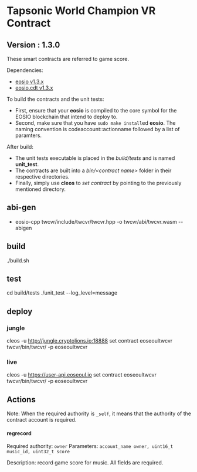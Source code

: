 # Tapsonic World Champion VR Contract
## Version : 1.3.0

These smart contracts are referred to game score.

Dependencies:
* [eosio v1.3.x](https://github.com/eosio/eos)
* [eosio.cdt v1.3.x](https://github.com/eosio/eosio.cdt)

To build the contracts and the unit tests:
* First, ensure that your __eosio__ is compiled to the core symbol for the EOSIO blockchain that intend to deploy to.
* Second, make sure that you have ```sudo make install```ed __eosio__.
The naming convention is codeaccount::actionname followed by a list of paramters.

After build:
* The unit tests executable is placed in the _build/tests_ and is named __unit_test__.
* The contracts are built into a _bin/\<contract name\>_ folder in their respective directories.
* Finally, simply use __cleos__ to _set contract_ by pointing to the previously mentioned directory.

## abi-gen
* eosio-cpp twcvr/include/twcvr/twcvr.hpp -o twcvr/abi/twcvr.wasm --abigen

## build
./build.sh

## test
cd build/tests
./unit_test --log_level=message

## deploy
### jungle
cleos -u http://jungle.cryptolions.io:18888 set contract eoseoultwcvr twcvr/bin/twcvr/ -p eoseoultwcvr

### live
cleos -u https://user-api.eoseoul.io set contract eoseoultwcvr twcvr/bin/twcvr/ -p eoseoultwcvr

## Actions
Note: When the required authority is `_self`, it means that the authority of the contract account is required.

#### regrecord
Required authority: `owner`
Parameters: `account_name owner, uint16_t music_id, uint32_t score`

Description: record game score for music. All fields are required.